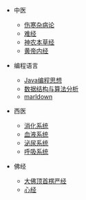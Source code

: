 - 中医

  - [伤寒杂病论](zhongyi/shzbl.md)
  - [难经](zhongyi/nj.md)
  - [神农本草经](zhongyi/snbcj.md)
  - [黄帝内经](zhongyi/hdnj.md)

- 编程语言
  - [Java编程思想](bianchengyuyan/Java编程思想.md)
  - [数据结构与算法分析](bianchengyuyan/数据结构与算法分析.md)
  - [marldown](bianchengyuyan/markdown.md)
- 西医
  - [消化系统](xiyi/消化系统.md)
  - [血液系统](xiyi/血液系统.md)
  - [泌尿系统](xiyi/泌尿系统.md)
  - [呼吸系统](xiyi/呼吸系统.md)

- 佛经
  - [大佛顶首楞严经](fojing/大佛顶首楞严经.md)
  - [心经](fojing/心经.md)